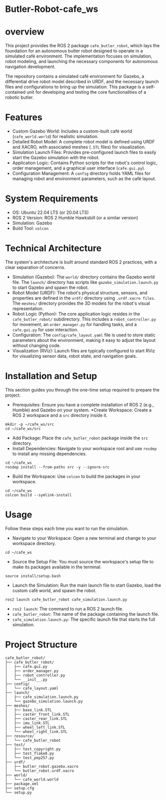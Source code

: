 # Butler-Robot-cafe_ws

# overview
This project provides the ROS 2 package ```cafe_butler_robot```, which lays the foundation for an autonomous butler robot designed to operate in a simulated café environment. The implementation focuses on simulation, robot modeling, and launching the necessary components for autonomous navigation development.

The repository contains a simulated café environment for Gazebo, a differential drive robot model described in URDF, and the necessary launch files and configurations to bring up the simulation. This package is a self-contained unit for developing and testing the core functionalities of a robotic butler.

# Features
* Custom Gazebo World: Includes a custom-built café world (```cafe_world.world```) for realistic simulation.
* Detailed Robot Model: A complete robot model is defined using URDF and XACRO, with associated meshes (```.STL``` files) for visualization.
* Simulation Launch Files: Provides pre-configured launch files to easily start the Gazebo simulation with the robot.
* Application Logic: Contains Python scripts for the robot's control logic, order management, and a graphical user interface (```cafe.gui.py```).
* Configuration Management: A ```config``` directory holds YAML files for managing robot and environment parameters, such as the café layout.

# System Requirements
* OS: Ubuntu 22.04 LTS (or 20.04 LTS)
* ROS 2 Version: ROS 2 Humble Hawksbill (or a similar version)
* Simulation: Gazebo
* Build Tool: ```colcon```

# Technical Architecture
The system's architecture is built around standard ROS 2 practices, with a clear separation of concerns.
* Simulation (Gazebo): The ```world/``` directory contains the Gazebo world file. The ```launch/``` directory has scripts like ```gazebo_simulation.launch.py``` to start Gazebo and spawn the robot.
* Robot Model (URDF): The robot's physical structure, sensors, and properties are defined in the ```urdf/``` directory using ```.urdf.xacro files```. The ```meshes/``` directory provides the 3D models for the robot's visual representation.
* Robot Logic (Python): The core application logic resides in the ```cafe_butler_robot/``` subdirectory. This includes a ```robot_controller.py``` for movement, an ```order_manager.py``` for handling tasks, and a ```cafe.gui.py``` for user interaction.
* Configuration: The ```config/cafe_layout.yaml``` file is used to store static parameters about the environment, making it easy to adjust the layout without changing code.
* Visualization (RViz): Launch files are typically configured to start RViz for visualizing sensor data, robot state, and navigation goals.

# Installation and Setup
This section guides you through the one-time setup required to prepare the project.

* Prerequisites: Ensure you have a complete installation of ROS 2 (e.g., Humble) and Gazebo on your system.
*Create Workspace: Create a ROS 2 workspace and a ```src``` directory inside it.
```
mkdir -p ~/cafe_ws/src
cd ~/cafe_ws/src
```
* Add Package: Place the ```cafe_butler_robot``` package inside the ```src``` directory.
* Install Dependencies: Navigate to your workspace root and use ```rosdep``` to install any missing dependencies.
```
cd ~/cafe_ws
rosdep install --from-paths src -y --ignore-src
```
* Build the Workspace: Use ```colcon``` to build the packages in your workspace.
```
cd ~/cafe_ws
colcon build --symlink-install
```
# Usage
Follow these steps each time you want to run the simulation.

* Navigate to your Workspace: Open a new terminal and change to your workspace directory.
```
cd ~/cafe_ws
```
* Source the Setup File: You must source the workspace's setup file to make its packages available in the terminal.
```
source install/setup.bash
```
* Launch the Simulation: Run the main launch file to start Gazebo, load the custom café world, and spawn the robot.
```
ros2 launch cafe_butler_robot cafe_simulation.launch.py
```
* ```ros2 launch```: The command to run a ROS 2 launch file.
* ```cafe_butler_robot```: The name of the package containing the launch file.
* ```cafe_simulation.launch.py```: The specific launch file that starts the full simulation.

# Project Structure
```
cafe_butler_robot/
├── cafe_butler_robot/
│   ├── cafe.gui.py
│   ├── order_manager.py
│   ├── robot_controller.py
│   └── __init__.py
├── config/
│   └── cafe_layout.yaml
├── launch/
│   ├── cafe_simulation.launch.py
│   └── gazebo_simulation.launch.py
├── meshes/
│   ├── base_link.STL
│   ├── caster_front_link.STL
│   ├── caster_rear_link.STL
│   ├── imu_link.STL
│   ├── wheel_left_link.STL
│   └── wheel_right_link.STL
├── resource/
│   └── cafe_butler_robot
├── test/
│   ├── test_copyright.py
│   ├── test_flake8.py
│   └── test_pep257.py
├── urdf/
│   ├── butler_robot.gazebo.xacro
│   └── butler_robot.urdf.xacro
├── world/
│   └── cafe_world.world
├── package.xml
├── setup.cfg
└── setup.py
```
